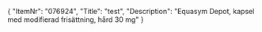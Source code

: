 {
  "ItemNr": "076924",
  "Title": "test",
  "Description": "Equasym Depot, kapsel med modifierad frisättning, hård 30 mg"
}